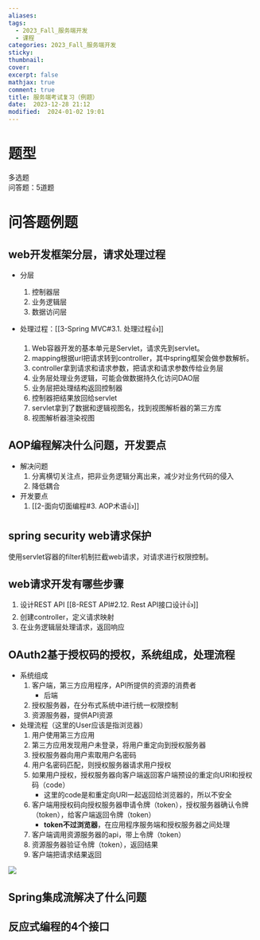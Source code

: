 ```yaml
---
aliases: 
tags:
  - 2023_Fall_服务端开发
  - 课程
categories: 2023_Fall_服务端开发
sticky: 
thumbnail: 
cover: 
excerpt: false
mathjax: true
comment: true
title: 服务端考试复习（例题）
date:  2023-12-28 21:12
modified:  2024-01-02 19:01
---
```


# 题型

多选题  
问答题：5道题

# 问答题例题

## web开发框架分层，请求处理过程  

- 分层
	1. 控制器层
	2. 业务逻辑层
	3. 数据访问层

- 处理过程：[[3-Spring MVC#3.1. 处理过程👍]]
	1. Web容器开发的基本单元是Servlet，请求先到servlet。
	2. mapping根据url把请求转到controller，其中spring框架会做参数解析。
	3. controller拿到请求和请求参数，把请求和请求参数传给业务层
	4. 业务层处理业务逻辑，可能会做数据持久化访问DAO层
	5. 业务层把处理结构返回控制器
	6. 控制器把结果放回给servlet
	7. servlet拿到了数据和逻辑视图名，找到视图解析器的第三方库
	8. 视图解析器渲染视图

## AOP编程解决什么问题，开发要点

- 解决问题
	1. 分离横切关注点，把非业务逻辑分离出来，减少对业务代码的侵入
	2. 降低耦合
- 开发要点
	1. [[2-面向切面编程#3. AOP术语👍]]

## spring security web请求保护  

使用servlet容器的filter机制拦截web请求，对请求进行权限控制。

## web请求开发有哪些步骤

1. 设计REST API [[8-REST API#2.12. Rest API接口设计👍]]
2. 创建controller，定义请求映射
3. 在业务逻辑层处理请求，返回响应

## OAuth2基于授权码的授权，系统组成，处理流程  

- 系统组成
	1. 客户端，第三方应用程序，API所提供的资源的消费者
		- 后端
	2. 授权服务器，在分布式系统中进行统一权限控制
	3. 资源服务器，提供API资源
- 处理流程（这里的User应该是指浏览器）
	1. 用户使用第三方应用
	2. 第三方应用发现用户未登录，将用户重定向到授权服务器
	3. 授权服务器向用户索取用户名密码
	4. 用户名密码匹配，则授权服务器请求用户授权
	5. 如果用户授权，授权服务器向客户端返回客户端预设的重定向URI和授权码（code）
		- 这里的code是和重定向URI一起返回给浏览器的，所以不安全
	6. 客户端用授权码向授权服务器申请令牌（token），授权服务器确认令牌（token），给客户端返回令牌（token）
		- **token不过浏览器**，在应用程序服务端和授权服务器之间处理
	7. 客户端调用资源服务器的api，带上令牌（token）
	8. 资源服务器验证令牌（token），返回结果
	9. 客户端把请求结果返回

![](https://chillcharlie-img.oss-cn-hangzhou.aliyuncs.com/image%2F2023%2F11%2F13%2F19-20-30-a83b91bcb885875b08c329f60f5ac115-msedge_CL3vHC98yN-06bb6b.png)

## Spring集成流解决了什么问题



## 反应式编程的4个接口